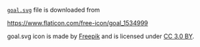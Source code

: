 [`goal.svg`](./goal.svg) file is downloaded from

<https://www.flaticon.com/free-icon/goal_1534999>

goal.svg icon is made by [Freepik](https://www.flaticon.com/authors/freepik) and is licensed under [CC 3.0 BY](http://creativecommons.org/licenses/by/3.0/).
